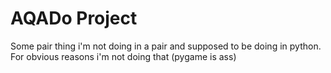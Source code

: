 # AQADo Project

Some pair thing i'm not doing in a pair and supposed to be doing in python.
For obvious reasons i'm not doing that (pygame is ass)
